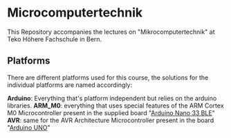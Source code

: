 # Microcomputertechnik

This Repository accompanies the lectures on "Mikrocomputertechnik" at Teko Höhere Fachschule in Bern.

## Platforms

There are different platforms used for this course, the solutions for the individual platforms are named accordingly:

**Arduino**: Everything that's platform independent but relies on the arduino libraries.
**ARM_M0**: everything that uses special features of the ARM Cortex M0 Microcontroller present in the supplied board 
"[Arduino Nano 33 BLE](https://docs.arduino.cc/hardware/nano-33-ble)"
**AVR**: same for the AVR Architecture Microcontroller present in the board "[Arduino UNO](https://store.arduino.cc/products/arduino-uno-rev3)"